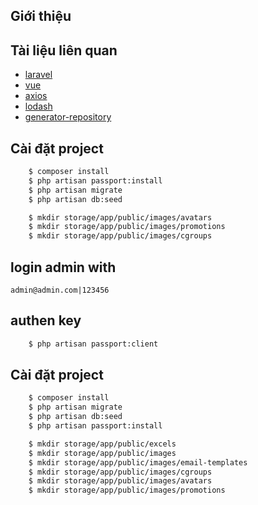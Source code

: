 ## Giới thiệu
## Tài liệu liên quan
- [laravel](https://laravel.com/docs/5.4)
- [vue](https://vuejs.org/)
- [axios](https://github.com/mzabriskie/axios)
- [lodash](https://lodash.com/)
- [generator-repository](https://packagist.org/packages/kingdarkness/k-repository)
## Cài đặt project
```bash
    $ composer install
    $ php artisan passport:install
    $ php artisan migrate
    $ php artisan db:seed

    $ mkdir storage/app/public/images/avatars
    $ mkdir storage/app/public/images/promotions
    $ mkdir storage/app/public/images/cgroups
```
## login admin with
`admin@admin.com|123456`

## authen key
```bash
    $ php artisan passport:client
```

## Cài đặt project
```bash
    $ composer install
    $ php artisan migrate
    $ php artisan db:seed
    $ php artisan passport:install

    $ mkdir storage/app/public/excels
    $ mkdir storage/app/public/images
    $ mkdir storage/app/public/images/email-templates
    $ mkdir storage/app/public/images/cgroups
    $ mkdir storage/app/public/images/avatars
    $ mkdir storage/app/public/images/promotions
```
